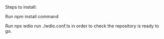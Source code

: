 Steps to install:

Run npm install command 

Run npx wdio run ./wdio.conf.ts in order to check the repository is ready to go.
